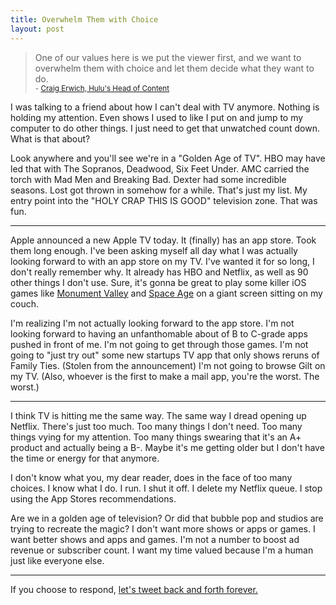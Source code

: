 ```yaml
---
title: Overwhelm Them with Choice
layout: post
---
```


> One of our values here is we put the viewer first, and we want to overwhelm them with choice and let them decide what they want to do.<br />
<small>- [Craig Erwich, Hulu's Head of Content](http://www.nytimes.com/2015/08/31/business/fx-chief-ignites-soul-searching-about-the-boom-in-scripted-tv.html)</small>

I was talking to a friend about how I can't deal with TV anymore. Nothing is holding my attention. Even shows I used to like I put on and jump to my computer to do other things. I just need to get that unwatched count down. What is that about?

Look anywhere and you'll see we're in a "Golden Age of TV". HBO may have led that with The Sopranos, Deadwood, Six Feet Under. AMC carried the torch with Mad Men and Breaking Bad. Dexter had some incredible seasons. Lost got thrown in somehow for a while. That's just my list. My entry point into the "HOLY CRAP THIS IS GOOD" television zone. That was fun.

----

Apple announced a new Apple TV today. It (finally) has an app store. Took them long enough. I've been asking myself all day what I was actually looking forward to with an app store on my TV. I've wanted it for so long, I don't really remember why. It already has HBO and Netflix, as well as 90 other things I don't use. Sure, it's gonna be great to play some killer iOS games like [Monument Valley](http://www.monumentvalleygame.com) and [Space Age](http://www.spaceageapp.com) on a giant screen sitting on my couch.

I'm realizing I'm not actually looking forward to the app store. I'm not looking forward to having an unfanthomable about of B to C-grade apps pushed in front of me. I'm not going to get through those games. I'm not going to "just try out" some new startups TV app that only shows reruns of Family Ties. (Stolen from the announcement) I'm not going to browse Gilt on my TV. (Also, whoever is the first to make a mail app, you're the worst. The worst.)

----

I think TV is hitting me the same way. The same way I dread opening up Netflix. There's just too much. Too many things I don't need. Too many things vying for my attention. Too many things swearing that it's an A+ product and actually being a B-. Maybe it's me getting older but I don't have the time or energy for that anymore.

I don't know what you, my dear reader, does in the face of too many choices. I know what I do. I run. I shut it off. I delete my Netflix queue. I stop using the App Stores recommendations.

Are we in a golden age of television? Or did that bubble pop and studios are trying to recreate the magic? I don't want more shows or apps or games. I want better shows and apps and games. I'm not a number to boost ad revenue or subscriber count. I want my time valued because I'm a human just like everyone else.


----

If you choose to respond, [let's tweet back and forth forever.]({{site.data.social.twitter}})
